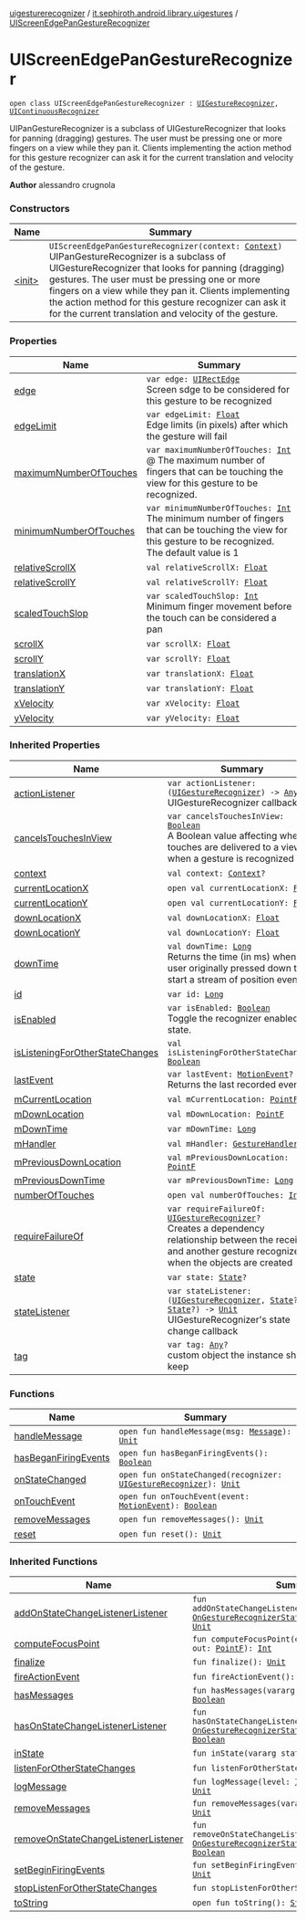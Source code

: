 [uigesturerecognizer](../../index.md) / [it.sephiroth.android.library.uigestures](../index.md) / [UIScreenEdgePanGestureRecognizer](./index.md)

# UIScreenEdgePanGestureRecognizer

`open class UIScreenEdgePanGestureRecognizer : `[`UIGestureRecognizer`](../-u-i-gesture-recognizer/index.md)`, `[`UIContinuousRecognizer`](../-u-i-continuous-recognizer.md)

UIPanGestureRecognizer is a subclass of UIGestureRecognizer that looks for panning (dragging) gestures. The user must
be pressing one or more fingers on a view while they pan it. Clients implementing the action method for this gesture
recognizer can ask it for the current translation and velocity of the gesture.

**Author**
alessandro crugnola

### Constructors

| Name | Summary |
|---|---|
| [&lt;init&gt;](-init-.md) | `UIScreenEdgePanGestureRecognizer(context: `[`Context`](https://developer.android.com/reference/android/content/Context.html)`)`<br>UIPanGestureRecognizer is a subclass of UIGestureRecognizer that looks for panning (dragging) gestures. The user must be pressing one or more fingers on a view while they pan it. Clients implementing the action method for this gesture recognizer can ask it for the current translation and velocity of the gesture. |

### Properties

| Name | Summary |
|---|---|
| [edge](edge.md) | `var edge: `[`UIRectEdge`](../-u-i-rect-edge/index.md)<br>Screen sdge to be considered for this gesture to be recognized |
| [edgeLimit](edge-limit.md) | `var edgeLimit: `[`Float`](https://kotlinlang.org/api/latest/jvm/stdlib/kotlin/-float/index.html)<br>Edge limits (in pixels) after which the gesture will fail |
| [maximumNumberOfTouches](maximum-number-of-touches.md) | `var maximumNumberOfTouches: `[`Int`](https://kotlinlang.org/api/latest/jvm/stdlib/kotlin/-int/index.html)<br>@ The maximum number of fingers that can be touching the view for this gesture to be recognized. |
| [minimumNumberOfTouches](minimum-number-of-touches.md) | `var minimumNumberOfTouches: `[`Int`](https://kotlinlang.org/api/latest/jvm/stdlib/kotlin/-int/index.html)<br>The minimum number of fingers that can be touching the view for this gesture to be recognized. The default value is 1 |
| [relativeScrollX](relative-scroll-x.md) | `val relativeScrollX: `[`Float`](https://kotlinlang.org/api/latest/jvm/stdlib/kotlin/-float/index.html) |
| [relativeScrollY](relative-scroll-y.md) | `val relativeScrollY: `[`Float`](https://kotlinlang.org/api/latest/jvm/stdlib/kotlin/-float/index.html) |
| [scaledTouchSlop](scaled-touch-slop.md) | `var scaledTouchSlop: `[`Int`](https://kotlinlang.org/api/latest/jvm/stdlib/kotlin/-int/index.html)<br>Minimum finger movement before the touch can be considered a pan |
| [scrollX](scroll-x.md) | `var scrollX: `[`Float`](https://kotlinlang.org/api/latest/jvm/stdlib/kotlin/-float/index.html) |
| [scrollY](scroll-y.md) | `var scrollY: `[`Float`](https://kotlinlang.org/api/latest/jvm/stdlib/kotlin/-float/index.html) |
| [translationX](translation-x.md) | `var translationX: `[`Float`](https://kotlinlang.org/api/latest/jvm/stdlib/kotlin/-float/index.html) |
| [translationY](translation-y.md) | `var translationY: `[`Float`](https://kotlinlang.org/api/latest/jvm/stdlib/kotlin/-float/index.html) |
| [xVelocity](x-velocity.md) | `var xVelocity: `[`Float`](https://kotlinlang.org/api/latest/jvm/stdlib/kotlin/-float/index.html) |
| [yVelocity](y-velocity.md) | `var yVelocity: `[`Float`](https://kotlinlang.org/api/latest/jvm/stdlib/kotlin/-float/index.html) |

### Inherited Properties

| Name | Summary |
|---|---|
| [actionListener](../-u-i-gesture-recognizer/action-listener.md) | `var actionListener: (`[`UIGestureRecognizer`](../-u-i-gesture-recognizer/index.md)`) -> `[`Any`](https://kotlinlang.org/api/latest/jvm/stdlib/kotlin/-any/index.html)`?`<br>UIGestureRecognizer callback |
| [cancelsTouchesInView](../-u-i-gesture-recognizer/cancels-touches-in-view.md) | `var cancelsTouchesInView: `[`Boolean`](https://kotlinlang.org/api/latest/jvm/stdlib/kotlin/-boolean/index.html)<br>A Boolean value affecting whether touches are delivered to a view when a gesture is recognized |
| [context](../-u-i-gesture-recognizer/context.md) | `val context: `[`Context`](https://developer.android.com/reference/android/content/Context.html)`?` |
| [currentLocationX](../-u-i-gesture-recognizer/current-location-x.md) | `open val currentLocationX: `[`Float`](https://kotlinlang.org/api/latest/jvm/stdlib/kotlin/-float/index.html) |
| [currentLocationY](../-u-i-gesture-recognizer/current-location-y.md) | `open val currentLocationY: `[`Float`](https://kotlinlang.org/api/latest/jvm/stdlib/kotlin/-float/index.html) |
| [downLocationX](../-u-i-gesture-recognizer/down-location-x.md) | `val downLocationX: `[`Float`](https://kotlinlang.org/api/latest/jvm/stdlib/kotlin/-float/index.html) |
| [downLocationY](../-u-i-gesture-recognizer/down-location-y.md) | `val downLocationY: `[`Float`](https://kotlinlang.org/api/latest/jvm/stdlib/kotlin/-float/index.html) |
| [downTime](../-u-i-gesture-recognizer/down-time.md) | `val downTime: `[`Long`](https://kotlinlang.org/api/latest/jvm/stdlib/kotlin/-long/index.html)<br>Returns the time (in ms) when the user originally pressed down to start a stream of position events |
| [id](../-u-i-gesture-recognizer/id.md) | `var id: `[`Long`](https://kotlinlang.org/api/latest/jvm/stdlib/kotlin/-long/index.html) |
| [isEnabled](../-u-i-gesture-recognizer/is-enabled.md) | `var isEnabled: `[`Boolean`](https://kotlinlang.org/api/latest/jvm/stdlib/kotlin/-boolean/index.html)<br>Toggle the recognizer enabled state. |
| [isListeningForOtherStateChanges](../-u-i-gesture-recognizer/is-listening-for-other-state-changes.md) | `val isListeningForOtherStateChanges: `[`Boolean`](https://kotlinlang.org/api/latest/jvm/stdlib/kotlin/-boolean/index.html) |
| [lastEvent](../-u-i-gesture-recognizer/last-event.md) | `var lastEvent: `[`MotionEvent`](https://developer.android.com/reference/android/view/MotionEvent.html)`?`<br>Returns the last recorded event |
| [mCurrentLocation](../-u-i-gesture-recognizer/m-current-location.md) | `val mCurrentLocation: `[`PointF`](https://developer.android.com/reference/android/graphics/PointF.html) |
| [mDownLocation](../-u-i-gesture-recognizer/m-down-location.md) | `val mDownLocation: `[`PointF`](https://developer.android.com/reference/android/graphics/PointF.html) |
| [mDownTime](../-u-i-gesture-recognizer/m-down-time.md) | `var mDownTime: `[`Long`](https://kotlinlang.org/api/latest/jvm/stdlib/kotlin/-long/index.html) |
| [mHandler](../-u-i-gesture-recognizer/m-handler.md) | `val mHandler: `[`GestureHandler`](../-u-i-gesture-recognizer/-gesture-handler/index.md) |
| [mPreviousDownLocation](../-u-i-gesture-recognizer/m-previous-down-location.md) | `val mPreviousDownLocation: `[`PointF`](https://developer.android.com/reference/android/graphics/PointF.html) |
| [mPreviousDownTime](../-u-i-gesture-recognizer/m-previous-down-time.md) | `var mPreviousDownTime: `[`Long`](https://kotlinlang.org/api/latest/jvm/stdlib/kotlin/-long/index.html) |
| [numberOfTouches](../-u-i-gesture-recognizer/number-of-touches.md) | `open val numberOfTouches: `[`Int`](https://kotlinlang.org/api/latest/jvm/stdlib/kotlin/-int/index.html) |
| [requireFailureOf](../-u-i-gesture-recognizer/require-failure-of.md) | `var requireFailureOf: `[`UIGestureRecognizer`](../-u-i-gesture-recognizer/index.md)`?`<br>Creates a dependency relationship between the receiver and another gesture recognizer when the objects are created |
| [state](../-u-i-gesture-recognizer/state.md) | `var state: `[`State`](../-u-i-gesture-recognizer/-state/index.md)`?` |
| [stateListener](../-u-i-gesture-recognizer/state-listener.md) | `var stateListener: (`[`UIGestureRecognizer`](../-u-i-gesture-recognizer/index.md)`, `[`State`](../-u-i-gesture-recognizer/-state/index.md)`?, `[`State`](../-u-i-gesture-recognizer/-state/index.md)`?) -> `[`Unit`](https://kotlinlang.org/api/latest/jvm/stdlib/kotlin/-unit/index.html)<br>UIGestureRecognizer's state change callback |
| [tag](../-u-i-gesture-recognizer/tag.md) | `var tag: `[`Any`](https://kotlinlang.org/api/latest/jvm/stdlib/kotlin/-any/index.html)`?`<br>custom object the instance should keep |

### Functions

| Name | Summary |
|---|---|
| [handleMessage](handle-message.md) | `open fun handleMessage(msg: `[`Message`](https://developer.android.com/reference/android/os/Message.html)`): `[`Unit`](https://kotlinlang.org/api/latest/jvm/stdlib/kotlin/-unit/index.html) |
| [hasBeganFiringEvents](has-began-firing-events.md) | `open fun hasBeganFiringEvents(): `[`Boolean`](https://kotlinlang.org/api/latest/jvm/stdlib/kotlin/-boolean/index.html) |
| [onStateChanged](on-state-changed.md) | `open fun onStateChanged(recognizer: `[`UIGestureRecognizer`](../-u-i-gesture-recognizer/index.md)`): `[`Unit`](https://kotlinlang.org/api/latest/jvm/stdlib/kotlin/-unit/index.html) |
| [onTouchEvent](on-touch-event.md) | `open fun onTouchEvent(event: `[`MotionEvent`](https://developer.android.com/reference/android/view/MotionEvent.html)`): `[`Boolean`](https://kotlinlang.org/api/latest/jvm/stdlib/kotlin/-boolean/index.html) |
| [removeMessages](remove-messages.md) | `open fun removeMessages(): `[`Unit`](https://kotlinlang.org/api/latest/jvm/stdlib/kotlin/-unit/index.html) |
| [reset](reset.md) | `open fun reset(): `[`Unit`](https://kotlinlang.org/api/latest/jvm/stdlib/kotlin/-unit/index.html) |

### Inherited Functions

| Name | Summary |
|---|---|
| [addOnStateChangeListenerListener](../-u-i-gesture-recognizer/add-on-state-change-listener-listener.md) | `fun addOnStateChangeListenerListener(listener: `[`OnGestureRecognizerStateChangeListener`](../-on-gesture-recognizer-state-change-listener/index.md)`): `[`Unit`](https://kotlinlang.org/api/latest/jvm/stdlib/kotlin/-unit/index.html) |
| [computeFocusPoint](../-u-i-gesture-recognizer/compute-focus-point.md) | `fun computeFocusPoint(event: `[`MotionEvent`](https://developer.android.com/reference/android/view/MotionEvent.html)`, out: `[`PointF`](https://developer.android.com/reference/android/graphics/PointF.html)`): `[`Int`](https://kotlinlang.org/api/latest/jvm/stdlib/kotlin/-int/index.html) |
| [finalize](../-u-i-gesture-recognizer/finalize.md) | `fun finalize(): `[`Unit`](https://kotlinlang.org/api/latest/jvm/stdlib/kotlin/-unit/index.html) |
| [fireActionEvent](../-u-i-gesture-recognizer/fire-action-event.md) | `fun fireActionEvent(): `[`Unit`](https://kotlinlang.org/api/latest/jvm/stdlib/kotlin/-unit/index.html) |
| [hasMessages](../-u-i-gesture-recognizer/has-messages.md) | `fun hasMessages(vararg messages: `[`Int`](https://kotlinlang.org/api/latest/jvm/stdlib/kotlin/-int/index.html)`): `[`Boolean`](https://kotlinlang.org/api/latest/jvm/stdlib/kotlin/-boolean/index.html) |
| [hasOnStateChangeListenerListener](../-u-i-gesture-recognizer/has-on-state-change-listener-listener.md) | `fun hasOnStateChangeListenerListener(listener: `[`OnGestureRecognizerStateChangeListener`](../-on-gesture-recognizer-state-change-listener/index.md)`): `[`Boolean`](https://kotlinlang.org/api/latest/jvm/stdlib/kotlin/-boolean/index.html) |
| [inState](../-u-i-gesture-recognizer/in-state.md) | `fun inState(vararg states: `[`State`](../-u-i-gesture-recognizer/-state/index.md)`): `[`Boolean`](https://kotlinlang.org/api/latest/jvm/stdlib/kotlin/-boolean/index.html) |
| [listenForOtherStateChanges](../-u-i-gesture-recognizer/listen-for-other-state-changes.md) | `fun listenForOtherStateChanges(): `[`Unit`](https://kotlinlang.org/api/latest/jvm/stdlib/kotlin/-unit/index.html) |
| [logMessage](../-u-i-gesture-recognizer/log-message.md) | `fun logMessage(level: `[`Int`](https://kotlinlang.org/api/latest/jvm/stdlib/kotlin/-int/index.html)`, fmt: `[`String`](https://kotlinlang.org/api/latest/jvm/stdlib/kotlin/-string/index.html)`): `[`Unit`](https://kotlinlang.org/api/latest/jvm/stdlib/kotlin/-unit/index.html) |
| [removeMessages](../-u-i-gesture-recognizer/remove-messages.md) | `fun removeMessages(vararg messages: `[`Int`](https://kotlinlang.org/api/latest/jvm/stdlib/kotlin/-int/index.html)`): `[`Unit`](https://kotlinlang.org/api/latest/jvm/stdlib/kotlin/-unit/index.html) |
| [removeOnStateChangeListenerListener](../-u-i-gesture-recognizer/remove-on-state-change-listener-listener.md) | `fun removeOnStateChangeListenerListener(listener: `[`OnGestureRecognizerStateChangeListener`](../-on-gesture-recognizer-state-change-listener/index.md)`): `[`Boolean`](https://kotlinlang.org/api/latest/jvm/stdlib/kotlin/-boolean/index.html) |
| [setBeginFiringEvents](../-u-i-gesture-recognizer/set-begin-firing-events.md) | `fun setBeginFiringEvents(value: `[`Boolean`](https://kotlinlang.org/api/latest/jvm/stdlib/kotlin/-boolean/index.html)`): `[`Unit`](https://kotlinlang.org/api/latest/jvm/stdlib/kotlin/-unit/index.html) |
| [stopListenForOtherStateChanges](../-u-i-gesture-recognizer/stop-listen-for-other-state-changes.md) | `fun stopListenForOtherStateChanges(): `[`Unit`](https://kotlinlang.org/api/latest/jvm/stdlib/kotlin/-unit/index.html) |
| [toString](../-u-i-gesture-recognizer/to-string.md) | `open fun toString(): `[`String`](https://kotlinlang.org/api/latest/jvm/stdlib/kotlin/-string/index.html) |
